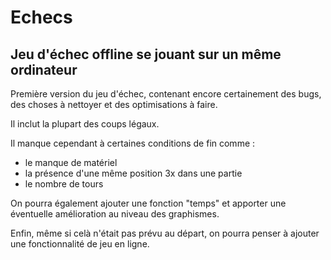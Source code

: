 # Echecs
## Jeu d'échec offline se jouant sur un même ordinateur

Première version du jeu d'échec, contenant encore certainement des bugs, des choses à nettoyer et des optimisations à faire. 

Il inclut la plupart des coups légaux. 

Il manque cependant à certaines conditions de fin comme :
* le manque de matériel
* la présence d'une même position 3x dans une partie
* le nombre de tours

On pourra également ajouter une fonction "temps" et apporter une éventuelle amélioration au niveau des graphismes.

Enfin, même si celà n'était pas prévu au départ, on pourra penser à ajouter une fonctionnalité de jeu en ligne.
